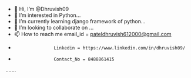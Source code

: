 - 👋 Hi, I’m @Dhruvish09
- 👀 I’m interested in Python...
- 🌱 I’m currently learning django framework of python...
- 💞️ I’m looking to collaborate on ...
- 📫 How to reach me email_id = pateldhruvish612000@gmail.com 
-                    Linkedin = https://www.linkedin.com/in/dhruvish09/
-                    Contact_No = 8488861415
.......

<!---
Dhruvish09/Dhruvish09 is a ✨ special ✨ repository because its `README.md` (this file) appears on your GitHub profile.
You can click the Preview link to take a look at your changes.
--->
